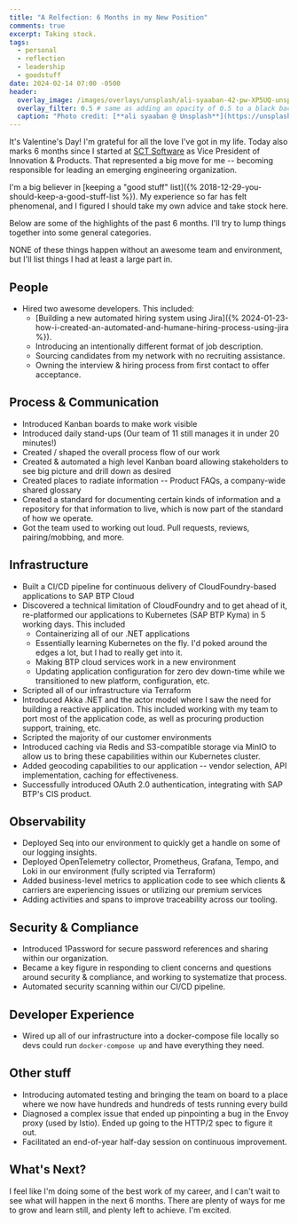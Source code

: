 ```yaml
---
title: "A Relfection: 6 Months in my New Position"
comments: true
excerpt: Taking stock.
tags:
  - personal
  - reflection
  - leadership
  - goodstuff
date: 2024-02-14 07:00 -0500
header:
  overlay_image: /images/overlays/unsplash/ali-syaaban-42-pw-XP5UQ-unsplash.jpg
  overlay_filter: 0.5 # same as adding an opacity of 0.5 to a black background
  caption: "Photo credit: [**ali syaaban @ Unsplash**](https://unsplash.com/@zylo25?utm_content=creditCopyText&utm_medium=referral&utm_source=unsplash)"
---
```


It's Valentine's Day! I'm grateful for all the love I've got in my life. Today also marks 6 months since I started at [SCT Software](https://sctsoftware.com) as Vice President of Innovation & Products. That represented a big move for me -- becoming responsible for leading an emerging engineering organization.

I'm a big believer in [keeping a "good stuff" list]({% 2018-12-29-you-should-keep-a-good-stuff-list %}). My experience so far has felt phenomenal, and I figured I should take my own advice and take stock here.

Below are some of the highlights of the past 6 months. I'll try to lump things together into some general categories.

NONE of these things happen without an awesome team and environment, but I'll list things I had at least a large part in.

## People

* Hired two awesome developers. This included:
  * [Building a new automated hiring system using Jira]({% 2024-01-23-how-i-created-an-automated-and-humane-hiring-process-using-jira %}).
  * Introducing an intentionally different format of job description.
  * Sourcing candidates from my network with no recruiting assistance.
  * Owning the interview & hiring process from first contact to offer acceptance.

## Process & Communication

* Introduced Kanban boards to make work visible
* Introduced daily stand-ups (Our team of 11 still manages it in under 20 minutes!)
* Created / shaped the overall process flow of our work
* Created & automated a high level Kanban board allowing stakeholders to see big picture and drill down as desired
* Created places to radiate information -- Product FAQs, a company-wide shared glossary
* Created a standard for documenting certain kinds of information and a repository for that information to live, which is now part of the standard of how we operate.
* Got the team used to working out loud. Pull requests, reviews, pairing/mobbing, and more.

## Infrastructure

* Built a CI/CD pipeline for continuous delivery of CloudFoundry-based applications to SAP BTP Cloud
* Discovered a technical limitation of CloudFoundry and to get ahead of it, re-platformed our applications to Kubernetes (SAP BTP Kyma) in 5 working days. This included
  * Containerizing all of our .NET applications
  * Essentially learning Kubernetes on the fly. I'd poked around the edges a lot, but I had to really get into it.
  * Making BTP cloud services work in a new environment
  * Updating application configuration for zero dev down-time while we transitioned to new platform, configuration, etc.
* Scripted all of our infrastructure via Terraform
* Introduced Akka .NET and the actor model where I saw the need for building a reactive application. This included working with my team to port most of the application code, as well as procuring production support, training, etc.
* Scripted the majority of our customer environments
* Introduced caching via Redis and S3-compatible storage via MinIO to allow us to bring these capabilities within our Kubernetes cluster.
* Added geocoding capabilities to our application -- vendor selection, API implementation, caching for effectiveness.
* Successfully introduced OAuth 2.0 authentication, integrating with SAP BTP's CIS product.

## Observability

* Deployed Seq into our environment to quickly get a handle on some of our logging insights.
* Deployed OpenTelemetry collector, Prometheus, Grafana, Tempo, and Loki in our environment (fully scripted via Terraform)
* Added business-level metrics to application code to see which clients & carriers are experiencing issues or utilizing our premium services
* Adding activities and spans to improve traceability across our tooling.

## Security & Compliance

* Introduced 1Password for secure password references and sharing within our organization.
* Became a key figure in responding to client concerns and questions around security & compliance, and working to systematize that process.
* Automated security scanning within our CI/CD pipeline.

## Developer Experience

* Wired up all of our infrastructure into a docker-compose file locally so devs could run `docker-compose up` and have everything they need.

## Other stuff

* Introducing automated testing and bringing the team on board to a place where we now have hundreds and hundreds of tests running every build
* Diagnosed a complex issue that ended up pinpointing a bug in the Envoy proxy (used by Istio). Ended up going to the HTTP/2 spec to figure it out.
* Facilitated an end-of-year half-day session on continuous improvement.

## What's Next?

I feel like I'm doing some of the best work of my career, and I can't wait to see what will happen in the next 6 months. There are plenty of ways for me to grow and learn still, and plenty left to achieve. I'm excited.
